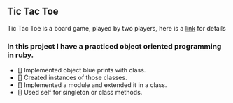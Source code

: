 
## Tic Tac Toe

Tic Tac Toe is a board game, played by two players, here is a [link]() for details

### In this project I have a practiced object oriented programming in ruby.

- [] Implemented object blue prints with class.
- [] Created instances of those classes.
- [] Implemented a module and extended it in a class.
- [] Used self for singleton or class methods.